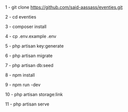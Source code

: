 1 - git clone https://github.com/said-aassass/eventies.git

2 - cd eventies

3 - composer install

4 - cp .env.example .env

5 - php artisan key:generate

6 - php artisan migrate

7 - php artisan db:seed

8 - npm install

9 - npm run -dev

10 - php artisan storage:link

11 - php artisan serve